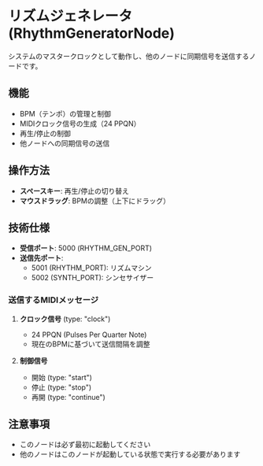 # リズムジェネレータ (RhythmGeneratorNode)

システムのマスタークロックとして動作し、他のノードに同期信号を送信するノードです。

## 機能

- BPM（テンポ）の管理と制御
- MIDIクロック信号の生成（24 PPQN）
- 再生/停止の制御
- 他ノードへの同期信号の送信

## 操作方法

- **スペースキー**: 再生/停止の切り替え
- **マウスドラッグ**: BPMの調整（上下にドラッグ）

## 技術仕様

- **受信ポート**: 5000 (RHYTHM_GEN_PORT)
- **送信先ポート**: 
  - 5001 (RHYTHM_PORT): リズムマシン
  - 5002 (SYNTH_PORT): シンセサイザー

### 送信するMIDIメッセージ

1. **クロック信号** (type: "clock")
   - 24 PPQN (Pulses Per Quarter Note)
   - 現在のBPMに基づいて送信間隔を調整

2. **制御信号**
   - 開始 (type: "start")
   - 停止 (type: "stop")
   - 再開 (type: "continue")

## 注意事項

- このノードは必ず最初に起動してください
- 他のノードはこのノードが起動している状態で実行する必要があります